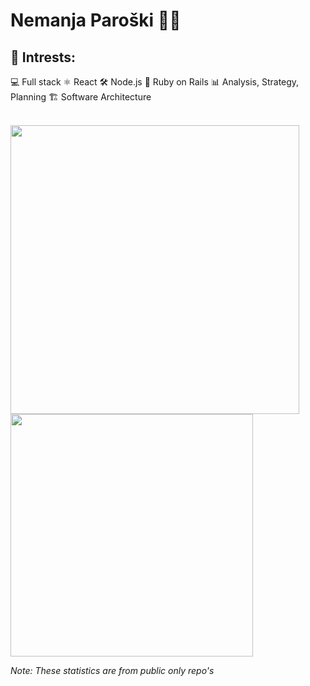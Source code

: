 # Nemanja Paroški 👨‍💻

## 🚀 Intrests:

<p>
  💻 Full stack 
  ⚛ React  
  🛠 Node.js  
  💎 Ruby on Rails  
  📊 Analysis, Strategy, Planning 
  🏗 Software Architecture  
</p>

 <br>
 
<a href="https://github.com/nparoski">
  <img width="462px" src="https://github-readme-stats.vercel.app/api?username=nparoski&theme=tokyonight&show_icons=true" />
  <img width="388px" src="https://github-readme-stats.vercel.app/api/top-langs/?username=nparoski&theme=tokyonight&layout=compact" />
</a>

_Note: These statistics are from public only repo's_

